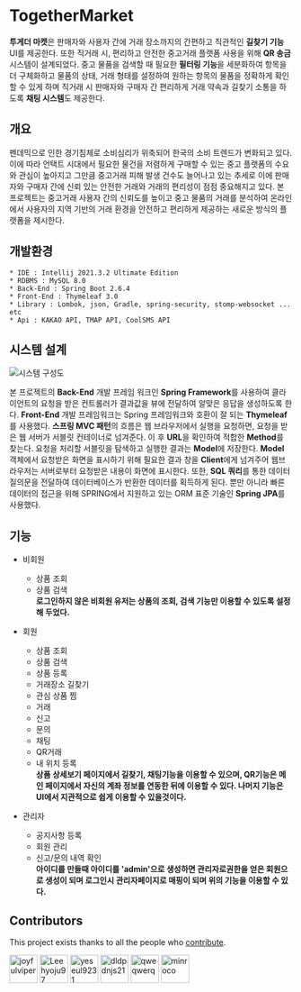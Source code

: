 # TogetherMarket
**투게더 마켓**은 판매자와 사용자 간에 거래 장소까지의 간편하고 직관적인 **길찾기 기능** UI를 제공한다. 
또한 직거래 시, 편리하고 안전한 중고거래 플랫폼 사용을 위해 **QR 송금** 시스템이 설계되었다. 
중고 물품을 검색할 때 필요한 **필터링 기능**을 세분화하여 항목을 더 구체화하고 물품의 상태, 거래 형태를 설정하여 원하는 항목의 물품을
정확하게 확인할 수 있게 하며 직거래 시 판매자와 구매자 간 편리하게 거래 약속과 길찾기 소통을 하도록 **채팅 시스템**도 제공한다.



## 개요
펜데믹으로 인한 경기침체로 소비심리가 위축되어 한국의 소비 트렌드가 변화되고 있다. 이에 따라 언택트 시대에서 필요한 물건을 저렴하게 
구매할 수 있는 중고 플랫폼의 수요와 관심이 높아지고 그만큼 중고거래 피해 발생 건수도 늘어나고 있는 추세로 이에 판매자와 구매자 간에 
신뢰 있는 안전한 거래와 거래의 편리성이 점점 중요해지고 있다. 본 프로젝트는 중고거래 사용자 간의 신뢰도를 높이고 중고 물품의 거래를 분석하여 
온라인에서 사용자의 지역 기반의 거래 환경을 안전하고 편리하게 제공하는 새로운 방식의 플랫폼을 제시한다.

## 개발환경
```
* IDE : Intellij 2021.3.2 Ultimate Edition
* RDBMS : MySQL 8.0
* Back-End : Spring Boot 2.6.4
* Front-End : Thymeleaf 3.0
* Library : Lombok, json, Gradle, spring-security, stomp-websocket ... etc
* Api : KAKAO API, TMAP API, CoolSMS API
```

## 시스템 설계
![시스템 구성도](https://user-images.githubusercontent.com/79970349/168969800-a4a1c2a9-5662-4811-ba38-dde242f5c6ba.png)

본 프로젝트의 **Back-End** 개발 프레임 워크인 **Spring Framework**를 사용하여 클라이언트의 요청을 받은 컨트롤러가 결과값을 뷰에 전달하여 알맞은 응답을 생성하도록 한다.
**Front-End** 개발 프레임워크는 Spring 프레임워크와 호환이 잘 되는 **Thymeleaf**를 사용했다.
**스프링 MVC 패턴**의 흐름은 웹 브라우저에서 실행을 요청하면, 요청을 받은 웹 서버가 서블릿 컨테이너로 넘겨준다. 이 후 **URL**을 확인하여 적합한 **Method**를 찾는다. 요청을 
처리할 서블릿을 탐색하고 실행한 결과는 **Model**에 저장한다. **Model** 객체에서 요청받은 화면을 표시하기 위해 필요한 결과 창을 **Client**에게 넘겨주어 웹브라우저는 서버로부터 
요청받은 내용이 화면에 표시한다. 또한, **SQL 쿼리**를 통한 데이터 질의문을 전달하여 데이터베이스가 반환한 데이터를 획득하게 된다. 뿐만 아니라 빠른 데이터의 접근을 위해 
SPRING에서 지원하고 있는 ORM 표준 기술인 **Spring JPA**를 사용했다.

## 기능

* 비회원
  * 상품 조회
  * 상품 검색
    <br>**로그인하지 않은 비회원 유저는 상품의 조회, 검색 기능만 이용할 수 있도록 설정해 두었다.**
    
* 회원
  * 상품 조회
  * 상품 검색
  * 상품 등록
  * 거래장소 길찾기
  * 관심 상품 찜
  * 거래
  * 신고
  * 문의
  * 채팅
  * QR거래
  * 내 위치 등록
  <br>**상품 상세보기 페이지에서 길찾기, 채팅기능을 이용할 수 있으며, QR기능은 메인 페이지에서 자신의 계좌 정보를 연동한 뒤에 이용할 수 있다. 나머지 기능은
  UI에서 지관적으로 쉽게 이용할 수 있을것이다.**
  
* 관리자
  * 공지사항 등록
  * 회원 관리
  * 신고/문의 내역 확인
  <br>**아이디를 만들때 아이디를 'admin'으로 생성하면 관리자로권한을 얻은 회원으로 생성이 되며 로그인시 관리자페이지로 매핑이 되며 위의 기능을 이용할 수 있다.**
## Contributors
This project exists thanks to all the people who [contribute](https://github.com/togetherTeamd/togetherMaraket/graphs/contributors).


<a href="https://github.com/joyfulviper">
<img src="https://avatars.githubusercontent.com/u/79970349?s=400&v=4" height="50" alt="joyfulviper"/></a>
<a href="https://github.com/Leehyoju97">
<img src="https://avatars.githubusercontent.com/u/83864280?s=32&v=4" height="50" alt="Leehyoju97"/></a>
<a href="https://github.com/yeseul9231">
<img src="https://avatars.githubusercontent.com/u/65112086?s=32&v=4" height="50" alt="yeseul9231"/></a>
<a href="https://github.com/dldpdnjs21">
<img src="https://avatars.githubusercontent.com/u/65122491?s=32&v=4" height="50" alt="dldpdnjs21"/></a>
<a href="https://github.com/qweqwerq">
<img src="https://avatars.githubusercontent.com/u/88891704?s=32&v=4" height="50" alt="qweqwerq"/></a>
<a href="https://github.com/minroco">
<img src="https://avatars.githubusercontent.com/u/35948766?v=4" height="50" alt="minroco"/></a>


  
  
  
  
  
  
  
  
  
  
  
  
